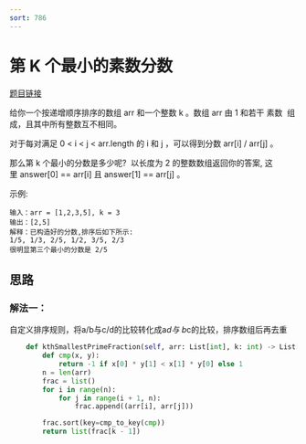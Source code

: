 ```yaml
---
sort: 786
---
```

# 第 K 个最小的素数分数

[题目链接](https://leetcode-cn.com/problems/k-th-smallest-prime-fraction/)

给你一个按递增顺序排序的数组 arr 和一个整数 k 。数组 arr 由 1 和若干 素数  组成，且其中所有整数互不相同。

对于每对满足 0 < i < j < arr.length 的 i 和 j ，可以得到分数 arr[i] / arr[j] 。

那么第 k 个最小的分数是多少呢?  以长度为 2 的整数数组返回你的答案, 这里 answer[0] == arr[i] 且 answer[1] == arr[j] 。

示例:
```
输入：arr = [1,2,3,5], k = 3
输出：[2,5]
解释：已构造好的分数,排序后如下所示: 
1/5, 1/3, 2/5, 1/2, 3/5, 2/3
很明显第三个最小的分数是 2/5
```

## 思路

### 解法一：

自定义排序规则，将a/b与c/d的比较转化成a*d与 b*c的比较，排序数组后再去重


```python
    def kthSmallestPrimeFraction(self, arr: List[int], k: int) -> List[int]:
        def cmp(x, y):
            return -1 if x[0] * y[1] < x[1] * y[0] else 1
        n = len(arr)
        frac = list()
        for i in range(n):
            for j in range(i + 1, n):
                frac.append((arr[i], arr[j]))

        frac.sort(key=cmp_to_key(cmp))
        return list(frac[k - 1])
```
